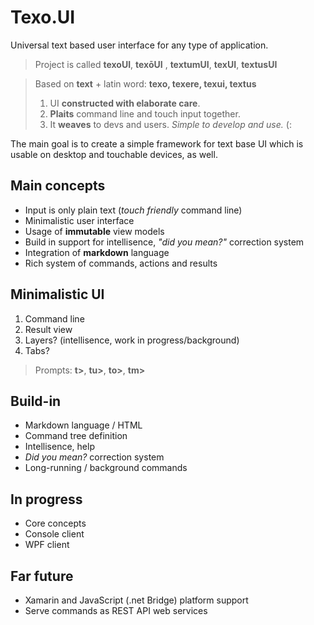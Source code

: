 # Texo.UI
Universal text based user interface for any type of application.

> Project is called **texoUI**, **texōUI** , **textumUI**, **texUI**, **textusUI**

> Based on **text** + latin word: **texo, texere, texui, textus**
>  1. UI **constructed with elaborate care**.
>  2. **Plaits** command line and touch input together.
>  3. It **weaves** to devs and users. *Simple to develop and use.* (:

The main goal is to create a simple framework for text base UI which is usable on desktop and touchable devices, as well.

## Main concepts

* Input is only plain text (*touch friendly* command line)
* Minimalistic user interface
* Usage of **immutable** view models
* Build in support for intellisence, *"did you mean?"* correction system
* Integration of **markdown** language
* Rich system of commands, actions and results

## Minimalistic UI

1. Command line
2. Result view
3. Layers? (intellisence, work in progress/background)
4. Tabs?

> Prompts: **t>**, **tu>**, **to>**, **tm>**

## Build-in

* Markdown language / HTML
* Command tree definition
* Intellisence, help
* *Did you mean?* correction system
* Long-running / background commands

## In progress

* Core concepts
* Console client
* WPF client

## Far future

* Xamarin and JavaScript (.net Bridge) platform support
* Serve commands as REST API web services